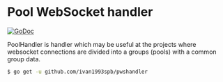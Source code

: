 
Pool WebSocket handler
======================

[![GoDoc](https://godoc.org/github.com/ivan1993spb/pwshandler?status.svg)](https://godoc.org/github.com/ivan1993spb/pwshandler)

PoolHandler is handler which may be useful at the projects where websocket connections are divided into a groups (pools) with a common group data.

```bash
$ go get -u github.com/ivan1993spb/pwshandler
```
